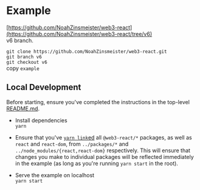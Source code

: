 # Example

[https://github.com/NoahZinsmeister/web3-react](https://github.com/NoahZinsmeister/web3-react/tree/v6)  
v6 branch.

`git clone https://github.com/NoahZinsmeister/web3-react.git`  
`git branch v6`  
`git checkout v6`  
copy `example`

## Local Development

Before starting, ensure you've completed the instructions in the top-level [README.md](../README.md#local-development).

- Install dependencies\
  `yarn`

- Ensure that you've [`yarn link`ed](https://classic.yarnpkg.com/en/docs/cli/link/) all `@web3-react/*` packages, as well as `react` and `react-dom`, from `../packages/*` and `../node_modules/{react,react-dom}` respectively. This will ensure that changes you make to individual packages will be reflected immediately in the example (as long as you're running `yarn start` in the root).

- Serve the example on localhost\
  `yarn start`
